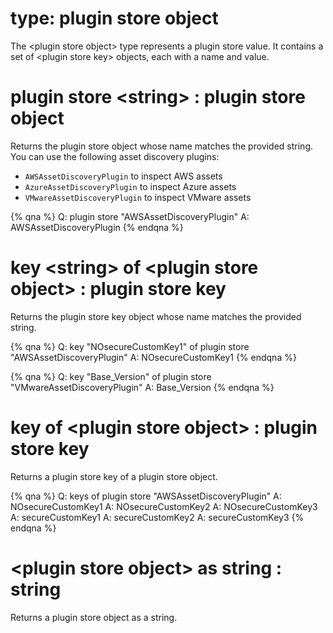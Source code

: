 # type: plugin store object

The &lt;plugin store object&gt; type represents a plugin store value. It contains a set of &lt;plugin store key&gt; objects, each with a name and value.

# plugin store &lt;string&gt; : plugin store object

Returns the plugin store object whose name matches the provided string.
You can use the following asset discovery plugins:
* `AWSAssetDiscoveryPlugin` to inspect AWS assets
* `AzureAssetDiscoveryPlugin` to inspect Azure assets
* `VMwareAssetDiscoveryPlugin` to inspect VMware assets

{% qna %}
Q: plugin store "AWSAssetDiscoveryPlugin"
A: AWSAssetDiscoveryPlugin
{% endqna %}

# key &lt;string&gt; of &lt;plugin store object&gt; : plugin store key

Returns the plugin store key object whose name matches the provided string.

{% qna %}
Q: key "NOsecureCustomKey1" of plugin store "AWSAssetDiscoveryPlugin"
A: NOsecureCustomKey1
{% endqna %}

{% qna %}
Q: key "Base_Version" of plugin store "VMwareAssetDiscoveryPlugin"
A: Base_Version
{% endqna %}

# key of &lt;plugin store object&gt; : plugin store key

Returns a plugin store key of a plugin store object.

{% qna %}
Q: keys of plugin store "AWSAssetDiscoveryPlugin"
A: NOsecureCustomKey1
A: NOsecureCustomKey2
A: NOsecureCustomKey3
A: secureCustomKey1
A: secureCustomKey2
A: secureCustomKey3
{% endqna %}

# &lt;plugin store object&gt; as string : string

Returns a plugin store object as a string.
